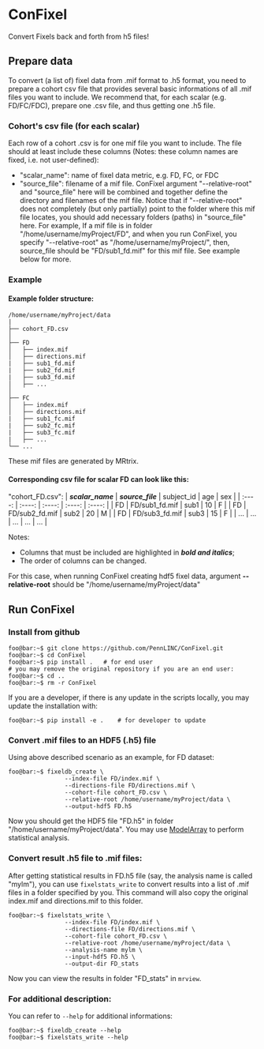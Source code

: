 # ConFixel
Convert Fixels back and forth from h5 files!

## Prepare data
To convert (a list of) fixel data from .mif format to .h5 format, you need to prepare a cohort csv file that provides several basic informations of all .mif files you want to include. We recommend that, for each scalar (e.g. FD/FC/FDC), prepare one .csv file, and thus getting one .h5 file.

### Cohort's csv file (for each scalar)
Each row of a cohort .csv is for one mif file you want to include. The file should at least include these columns (Notes: these column names are fixed, i.e. not user-defined):

* "scalar_name": name of fixel data metric, e.g. FD, FC, or FDC 
* "source_file": filename of a mif file. ConFixel argument "--relative-root" and "source_file" here will be combined and together define the directory and filenames of the mif file. Notice that if "--relative-root" does not completely (but only partially) point to the folder where this mif file locates, you should add necessary folders (paths) in "source_file" here. For example, If a mif file is in folder "/home/username/myProject/FD", and when you run ConFixel, you specify "--relative-root" as "/home/username/myProject/", then, source_file should be "FD/sub1_fd.mif" for this mif file. See example below for more.

### Example
#### Example **folder structure**:

```
/home/username/myProject/data
|
├── cohort_FD.csv   
│
├── FD
│   ├── index.mif
│   ├── directions.mif
|   ├── sub1_fd.mif
|   ├── sub2_fd.mif
|   ├── sub3_fd.mif
│   ├── ...
│
├── FC
│   ├── index.mif
│   ├── directions.mif
|   ├── sub1_fc.mif
|   ├── sub2_fc.mif
|   ├── sub3_fc.mif
|   ├── ...
└── ...
```
These mif files are generated by MRtrix.

#### Corresponding **csv file for scalar FD** can look like this:
"cohort_FD.csv":
| ***scalar_name*** | ***source_file***  | subject_id    | age    | sex     | 
| :----:        | :----:         | :----:        | :----: |  :----: |
| FD            | FD/sub1_fd.mif | sub1          | 10     | F       |
| FD            | FD/sub2_fd.mif | sub2          | 20     | M       |
| FD            | FD/sub3_fd.mif | sub3          | 15     | F       |
| ...            | ... | ...          | ...     | ...       |

Notes:
* Columns that must be included are highlighted in ***bold and italics***;
* The order of columns can be changed.

For this case, when running ConFixel creating hdf5 fixel data, argument **--relative-root** should be "/home/username/myProject/data" 


## Run ConFixel
### Install from github
``` console
foo@bar:~$ git clone https://github.com/PennLINC/ConFixel.git
foo@bar:~$ cd ConFixel
foo@bar:~$ pip install .   # for end user
# you may remove the original repository if you are an end user:
foo@bar:~$ cd ..
foo@bar:~$ rm -r ConFixel
```
If you are a developer, if there is any update in the scripts locally, you may update the installation with:
``` console
foo@bar:~$ pip install -e .    # for developer to update
```

### Convert .mif files to an HDF5 (.h5) file
Using above described scenario as an example, for FD dataset:
``` console
foo@bar:~$ fixeldb_create \
                --index-file FD/index.mif \
                --directions-file FD/directions.mif \
                --cohort-file cohort_FD.csv \
                --relative-root /home/username/myProject/data \
                --output-hdf5 FD.h5
```
<!-- ^ above is tested -->

Now you should get the HDF5 file "FD.h5" in folder "/home/username/myProject/data". You may use [ModelArray](https://github.com/PennLINC/ModelArray) to perform statistical analysis.

### Convert result .h5 file to .mif files:
After getting statistical results in FD.h5 file (say, the analysis name is called "mylm"), you can use `fixelstats_write` to convert results into a list of .mif files in a folder specified by you. This command will also copy the original index.mif and directions.mif to this folder.
``` console 
foo@bar:~$ fixelstats_write \
                --index-file FD/index.mif \
                --directions-file FD/directions.mif \
                --cohort-file cohort_FD.csv \
                --relative-root /home/username/myProject/data \
                --analysis-name mylm \
                --input-hdf5 FD.h5 \
                --output-dir FD_stats 
```
Now you can view the results in folder "FD_stats" in `mrview`.

### For additional description:
You can refer to `--help` for additional informations:
``` console 
foo@bar:~$ fixeldb_create --help
foo@bar:~$ fixelstats_write --help
```

<!--TODO: after update please test out: use conda + terminal command `fixeldb_create` and `fixelstats_write`; Still using case above as an example -->
<!-- fixelstats_write: can be tested out with existing results; otherwise have to run for all fixels.. -->

<!-- TODO: also update example*.py and .sh -->